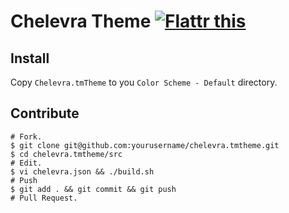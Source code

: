 # Chelevra Theme <a href="http://flattr.com/thing/1369790/jhermsmeierchelevra-tmtheme-on-GitHub" target="_blank"><img src="http://api.flattr.com/button/flattr-badge-large.png" alt="Flattr this" title="Flattr this" border="0" /></a>

## Install

Copy `Chelevra.tmTheme` to you `Color Scheme - Default` directory.

## Contribute

```shell
# Fork.
$ git clone git@github.com:yourusername/chelevra.tmtheme.git
$ cd chelevra.tmtheme/src
# Edit.
$ vi chelevra.json && ./build.sh
# Push
$ git add . && git commit && git push
# Pull Request.
```
